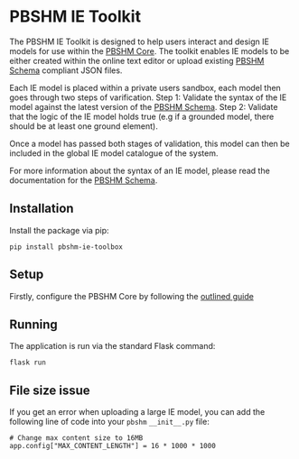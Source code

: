 # PBSHM IE Toolkit
The PBSHM IE Toolkit is designed to help users interact and design IE models for use within the [PBSHM Core](https://github.com/dynamics-research-group/pbshm-flask-core). The toolkit enables IE models to be either created within the online text editor or upload existing [PBSHM Schema](https://github.com/dynamics-research-group/pbshm-schema) compliant JSON files.

Each IE model is placed within a private users sandbox, each model then goes through two steps of varification. Step 1: Validate the syntax of the IE model against the latest version of the [PBSHM Schema](https://github.com/dynamics-research-group/pbshm-schema). Step 2: Validate that the logic of the IE model holds true (e.g if a grounded model, there should be at least one ground element).

Once a model has passed both stages of validation, this model can then be included in the global IE model catalogue of the system.

For more information about the syntax of an IE model, please read the documentation for the [PBSHM Schema](https://github.com/dynamics-research-group/pbshm-schema).

## Installation
Install the package via pip:
```
pip install pbshm-ie-toolbox
```

## Setup
Firstly, configure the PBSHM Core by following the [outlined guide](https://github.com/dynamics-research-group/pbshm-flask-core#setup)

## Running
The application is run via the standard Flask command:
```
flask run
```

## File size issue
If you get an error when uploading a large IE model, you can add the following line of code into your `pbshm` `__init__.py` file:
```
# Change max content size to 16MB
app.config["MAX_CONTENT_LENGTH"] = 16 * 1000 * 1000
```